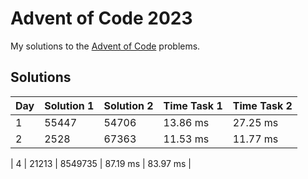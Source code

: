 # Advent of Code 2023

My solutions to the [Advent of Code](https://adventofcode.com/2023) problems.

## Solutions

| Day | Solution 1 | Solution 2 | Time Task 1 | Time Task 2 |
| --- | ---------- | ---------- | ----------- | ----------- |
| 1   | 55447      | 54706      | 13.86 ms    | 27.25 ms    |
| 2   | 2528       | 67363      | 11.53 ms    | 11.77 ms    |

| 4   | 21213      | 8549735    | 87.19 ms    | 83.97 ms    |
